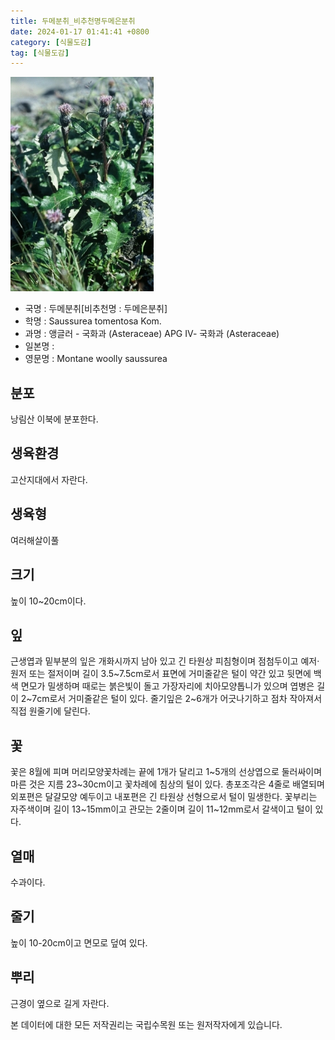 ```yaml
---
title: 두메분취_비추천명두메은분취
date: 2024-01-17 01:41:41 +0800
category: [식물도감]
tag: [식물도감]
---
```




![두메분취[비추천명 : 두메은분취]](/assets/img/fileUpload/plants/basic/Compositae/Saussurea/2911/1_th2.JPG)
- 국명 : 두메분취[비추천명 : 두메은분취]
- 학명 : Saussurea tomentosa Kom.
- 과명 : 앵글러 - 국화과 (Asteraceae) APG Ⅳ- 국화과 (Asteraceae)
- 일본명 : 
- 영문명 : Montane woolly saussurea


## 분포
낭림산 이북에 분포한다.
## 생육환경
고산지대에서 자란다.
## 생육형
여러해살이풀
## 크기
높이 10~20cm이다.
## 잎
근생엽과 밑부분의 잎은 개화시까지 남아 있고 긴 타원상 피침형이며 점첨두이고 예저·원저 또는 절저이며 길이 3.5~7.5cm로서 표면에 거미줄같은 털이 약간 있고 뒷면에 백색 면모가 밀생하며 때로는 붉은빛이 돌고 가장자리에 치아모양톱니가 있으며 엽병은 길이 2~7cm로서 거미줄같은 털이 있다. 줄기잎은 2~6개가 어긋나기하고 점차 작아져서 직접 원줄기에 달린다.
## 꽃
꽃은 8월에 피며 머리모양꽃차례는 끝에 1개가 달리고 1~5개의 선상엽으로 둘러싸이며 마른 것은 지름 23~30cm이고 꽃차례에 침상의 털이 있다. 총포조각은 4줄로 배열되며 외포편은 달걀모양 예두이고 내포편은 긴 타원상 선형으로서 털이 밀생한다. 꽃부리는 자주색이며 길이 13~15mm이고 관모는 2줄이며 길이 11~12mm로서 갈색이고 털이 있다.
## 열매
수과이다.
## 줄기
높이 10-20cm이고 면모로 덮여 있다.
## 뿌리
근경이 옆으로 길게 자란다.






본 데이터에 대한 모든 저작권리는 국립수목원 또는 원저작자에게 있습니다.
